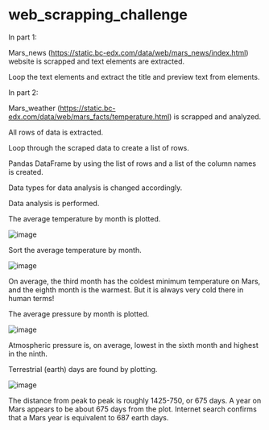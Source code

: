 # web_scrapping_challenge

In part 1:

Mars_news (https://static.bc-edx.com/data/web/mars_news/index.html) website is scrapped and text elements are extracted.

Loop the text elements and extract the title and preview text from elements.

In part 2:

Mars_weather (https://static.bc-edx.com/data/web/mars_facts/temperature.html) is scrapped and analyzed.

All rows of data is extracted.

Loop through the scraped data to create a list of rows.

Pandas DataFrame by using the list of rows and a list of the column names is created.

Data types for data analysis is changed accordingly.

Data analysis is performed.

The average temperature by month is plotted.

![image](https://user-images.githubusercontent.com/119129801/225687536-b8d92563-1ab4-4497-a57c-f8b7ae6a42be.png)

Sort the average temperature by month.

![image](https://user-images.githubusercontent.com/119129801/225708155-14dbf74b-42b4-4338-ae5c-a8582d62be40.png)


On average, the third month has the coldest minimum temperature on Mars, and the eighth month is the warmest. But it is always very cold there in human terms!


The average pressure by month is plotted.

![image](https://user-images.githubusercontent.com/119129801/225687882-f6c3a37a-6b63-4987-91d7-0d5062ff5fd2.png)

Atmospheric pressure is, on average, lowest in the sixth month and highest in the ninth.

Terrestrial (earth) days are found by plotting.

![image](https://user-images.githubusercontent.com/119129801/225688239-7150ecbf-6041-46fd-afdd-66fff28ccd08.png)

The distance from peak to peak is roughly 1425-750, or 675 days. A year on Mars appears to be about 675 days from the plot. Internet search confirms that a Mars year is equivalent to 687 earth days.
